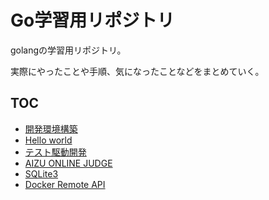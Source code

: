 Go学習用リポジトリ
====

golangの学習用リポジトリ。

実際にやったことや手順、気になったことなどをまとめていく。

## TOC

* [開発環境構築](./setup)
* [Hello world](./helloworld)
* [テスト駆動開発](./tdd)
* [AIZU ONLINE JUDGE](./aoj)
* [SQLite3](./sqlite3)
* [Docker Remote API](./docker)